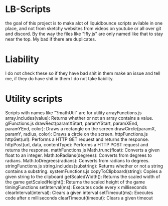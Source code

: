 # LB-Scripts
the goal of this project is to make alot of liquidbounce scripts avilable in one place, and not from sketchy websites from videos on youtube or all over git and discord.
By the way the files like "!fly.js"  are only named like that to stay near the top. My bad if there are duplicates.
# Liability 
I do not check these so if they have bad shit in them make an issue and tell me, if they do have shit in them I do not take liability.
# Utility scripts
Scripts with names like "?mathUtil" are for utility
arrayFunctions.js
array.includes(value): Returns whether or not an array contains a value.
glFunctions.js
drawRect(paramXStart, paramYStart, paramXEnd, paramYEnd, color): Draws a rectangle on the screen
drawCircle(paramX, paramY, radius, color): Draws a circle on the screen.
httpFunctions.js
httpGet(url): Performs a HTTP GET request and returns the response.
httpPost(url, data, contentType): Performs a HTTP POST request and returns the response.
mathFunctions.js
Math.trunc(float): Converts a given float to an integer.
Math.toRadians(degrees): Converts from degrees to radians.
Math.toDregrees(radians): Converts from radians to degrees.
stringFunctions.js
string.includes(substring): Returns whether or not a string contains a substring.
systemFunctions.js
copyToClipboard(string): Copies a given string to the clipboard
getScaledWidth(): Returns the scaled width of the game
getScaledHeight(): Returns the scaled height of the game
timingFunctions
setInterval(ms): Executes code every x milliseconds
clearInterval(interval): Clears a given interval
setTimeout(ms): Executes code after x milliseconds
clearTimeout(timeout): Clears a given timeout
